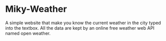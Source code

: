 # Miky-Weather
A simple website that make you know the current weather in the city typed into the textbox. All the data are kept by an online free weather web API named open weather.
